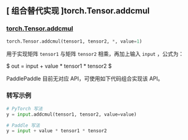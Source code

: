 ## [ 组合替代实现 ]torch.Tensor.addcmul

### [torch.Tensor.addcmul](https://pytorch.org/docs/stable/generated/torch.Tensor.addcmul.html#torch.Tensor.addcmul)
```python
torch.Tensor.addcmul(tensor1, tensor2, *, value=1)
```

用于实现矩阵 `tensor1` 与矩阵 `tensor2` 相乘，再加上输入 `input` ，公式为：

$ out =  input + value *  tensor1 * tensor2 $

PaddlePaddle 目前无对应 API，可使用如下代码组合实现该 API。

###  转写示例

```python
# PyTorch 写法
y = input.addcmul(tensor1, tensor2, value=value)

# Paddle 写法
y = input + value * tensor1 * tensor2
```
